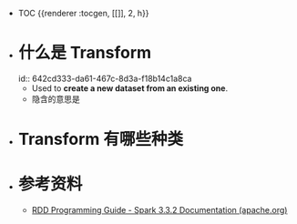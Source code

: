 - TOC {{renderer :tocgen, [[]], 2, h}}
- # 什么是 Transform
  id:: 642cd333-da61-467c-8d3a-f18b14c1a8ca
	- Used to **create a new dataset from an existing one**.
	- 隐含的意思是
- # Transform 有哪些种类
- # 参考资料
	- [RDD Programming Guide - Spark 3.3.2 Documentation (apache.org)](https://spark.apache.org/docs/3.3.2/rdd-programming-guide.html#transformations)
